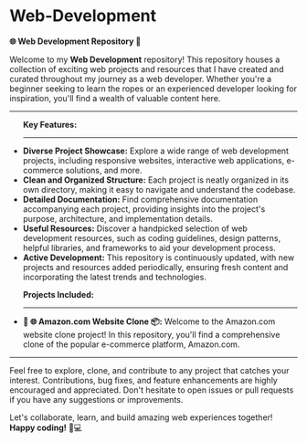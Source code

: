 # Web-Development
<b>🌐 Web Development Repository 🚀</b>

Welcome to my <b>Web Development</b> repository! This repository houses a collection of exciting web projects and resources that I have created and curated throughout my journey as a web developer. Whether you're a beginner seeking to learn the ropes or an experienced developer looking for inspiration, you'll find a wealth of valuable content here.
<hr>

<ul>
    <b>Key Features:</b> <hr>
    <li><b>Diverse Project Showcase:</b> Explore a wide range of web development projects, including responsive websites, interactive web applications, e-commerce solutions, and more.</li>
    <li><b>Clean and Organized Structure:</b> Each project is neatly organized in its own directory, making it easy to navigate and understand the codebase.</li>
    <li><b>Detailed Documentation:</b> Find comprehensive documentation accompanying each project, providing insights into the project's purpose, architecture, and implementation details.</li>
    <li><b>Useful Resources:</b> Discover a handpicked selection of web development resources, such as coding guidelines, design patterns, helpful libraries, and frameworks to aid your development process.</li>
    <li><b>Active Development:</b> This repository is continuously updated, with new projects and resources added periodically, ensuring fresh content and incorporating the latest trends and technologies.</li>
</ul>

<ul>
    <b>Projects Included:</b> <hr>
    <li><b>🌟 🌐 Amazon.com Website Clone 📦:</b> Welcome to the Amazon.com website clone project! In this repository, you'll find a comprehensive clone of the popular e-commerce platform, Amazon.com.</li>
</ul>

<hr>

Feel free to explore, clone, and contribute to any project that catches your interest. Contributions, bug fixes, and feature enhancements are highly encouraged and appreciated. Don't hesitate to open issues or pull requests if you have any suggestions or improvements.

Let's collaborate, learn, and build amazing web experiences together! **Happy coding!** 🚀💻
